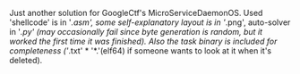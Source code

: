 Just another solution for GoogleCtf's MicroServiceDaemonOS. Used 'shellcode' is in '*.asm', some self-explanatory layout is in '*.png', auto-solver in '*.py' (may occasionally fail since byte generation is random, but it worked the first time it was finished). Also the task binary is included for completeness ('*.txt' * '*.'(elf64) if someone wants to look at it when it's deleted).
